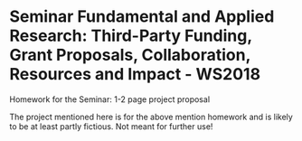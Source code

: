# Seminar Fundamental and Applied Research: Third-Party Funding, Grant Proposals, Collaboration, Resources and Impact - WS2018

Homework for the Seminar: 1-2 page project proposal

The project mentioned here is for the above mention homework and is likely to be at least partly fictious. Not meant for further use!